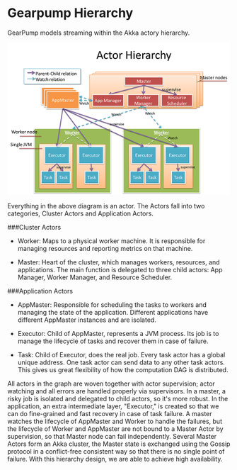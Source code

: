 # Gearpump Hierarchy

GearPump models streaming within the Akka actory hierarchy.

![](img/actor_hierarchy.png)

Everything in the above diagram is an actor. The Actors fall into two categories, Cluster Actors and Application Actors.

###Cluster Actors

* Worker: Maps to a physical worker machine. It is responsible for managing resources and reporting metrics on that machine.

* Master: Heart of the cluster, which manages workers, resources, and applications. The main function is delegated to three child actors: App Manager, Worker Manager, and Resource Scheduler.

###Application Actors

* AppMaster: Responsible for scheduling the tasks to workers and managing the state of the application. Different applications have different AppMaster instances and are isolated.

* Executor: Child of AppMaster, represents a JVM process. Its job is to manage the lifecycle of tasks and recover them in case of failure.

* Task: Child of Executor, does the real job. Every task actor has a global unique address. One task actor can send data to any other task actors. This gives us great flexibility of how the computation DAG is distributed.

All actors in the graph are woven together with actor supervision; actor watching and all errors are handled properly via supervisors. In a master, a risky job is isolated and delegated to child actors, so it's more robust. In the application, an extra intermediate layer, "Executor," is created so that we can do fine-grained and fast recovery in case of task failure. A master watches the lifecycle of AppMaster and Worker to handle the failures, but the lifecycle of Worker and AppMaster are not bound to a Master Actor by supervision, so that Master node can fail independently. Several Master Actors form an Akka cluster, the Master state is exchanged using the Gossip protocol in a conflict-free consistent way so that there is no single point of failure. With this hierarchy design, we are able to achieve high availability.
